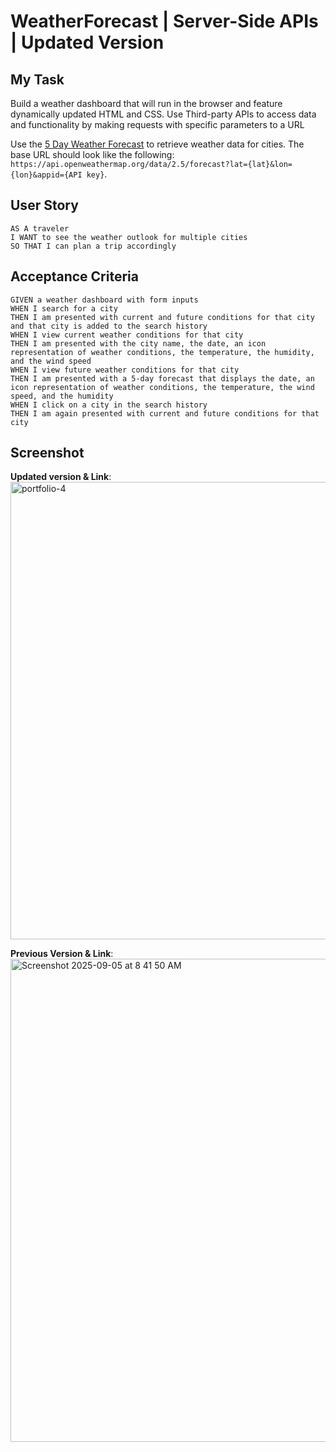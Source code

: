 # WeatherForecast | Server-Side APIs | Updated Version

## My Task

Build a weather dashboard that will run in the browser and feature dynamically updated HTML and CSS. Use Third-party APIs to access data and functionality by making requests with specific parameters to a URL

Use the [5 Day Weather Forecast](https://openweathermap.org/forecast5) to retrieve weather data for cities. The base URL should look like the following: `https://api.openweathermap.org/data/2.5/forecast?lat={lat}&lon={lon}&appid={API key}`.



## User Story

```
AS A traveler
I WANT to see the weather outlook for multiple cities
SO THAT I can plan a trip accordingly
```

## Acceptance Criteria

```
GIVEN a weather dashboard with form inputs
WHEN I search for a city
THEN I am presented with current and future conditions for that city and that city is added to the search history
WHEN I view current weather conditions for that city
THEN I am presented with the city name, the date, an icon representation of weather conditions, the temperature, the humidity, and the wind speed
WHEN I view future weather conditions for that city
THEN I am presented with a 5-day forecast that displays the date, an icon representation of weather conditions, the temperature, the wind speed, and the humidity
WHEN I click on a city in the search history
THEN I am again presented with current and future conditions for that city
```
## Screenshot
**Updated version & Link**: <img width="1345" height="732" alt="portfolio-4" src="https://github.com/user-attachments/assets/046d09f2-9c3d-4645-9c12-28c02e8ac1e7" />


**Previous Version & Link**:<img width="1440" height="773" alt="Screenshot 2025-09-05 at 8 41 50 AM" src="https://github.com/user-attachments/assets/63a05dda-0e91-4fc6-81b0-8ba558dac002" />



